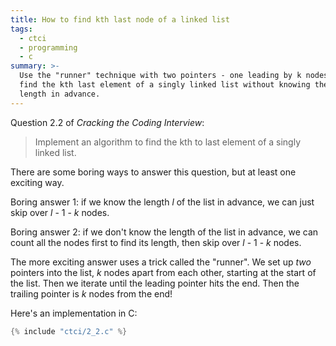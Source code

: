 ```yaml
---
title: How to find kth last node of a linked list
tags:
  - ctci
  - programming
  - c
summary: >-
  Use the "runner" technique with two pointers - one leading by k nodes - to
  find the kth last element of a singly linked list without knowing the list
  length in advance.
---
```


Question 2.2 of _Cracking the Coding Interview_:

> Implement an algorithm to find the kth to last element of a singly linked list.

There are some boring ways to answer this question,
but at least one exciting way.

Boring answer 1:
if we know the length _l_ of the list in advance,
we can just skip over _l_ - 1 - _k_ nodes.

Boring answer 2:
if we don't know the length of the list in advance,
we can count all the nodes first to find its length,
then skip over _l_ - 1 - _k_ nodes.

The more exciting answer uses a trick called the "runner".
We set up _two_ pointers into the list,
_k_ nodes apart from each other,
starting at the start of the list.
Then we iterate until the leading pointer hits the end.
Then the trailing pointer is _k_ nodes from the end!

Here's an implementation in C:

```c
{% include "ctci/2_2.c" %}
```
